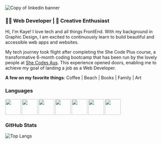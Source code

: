 ![Copy of linkedin banner](https://github.com/KayeDante89/KayeDante89/assets/113986033/4c283ad7-3e2e-4d23-a3d2-5d80d6d179e2)


### 👩‍💻 Web Developer | 🎨 Creative Enthusiast

Hi, I'm Kaye! I love tech and all things FrontEnd. With my background in Graphic Design, I am excited to continuously learn to build beautiful and accessible web apps and websites.

My tech journey took flight after completing the She Code Plus course, a transformative 6-month coding bootcamp that has been run by the lovely people at [She Codes Aus](https://shecodes.com.au). This experience opened doors, enabling me to achieve my goal of landing a job as a Web Developer.

**A few on my favorite things**: Coffee | Beach | Books | Family | Art

### Languages
<img align="left" src="https://cdn.jsdelivr.net/gh/devicons/devicon/icons/html5/html5-original.svg" height="50px" width="50px"/>
<img align="left" src="https://cdn.jsdelivr.net/gh/devicons/devicon/icons/css3/css3-original.svg" height="50px" width="50px"/>
<img align="left" src="https://cdn.jsdelivr.net/gh/devicons/devicon/icons/javascript/javascript-original.svg" height="50px" width="50px"/>
<img align="left" src="https://cdn.jsdelivr.net/gh/devicons/devicon/icons/python/python-original.svg" height="50px" width="50px"/>
<img align="left" src="https://cdn.jsdelivr.net/gh/devicons/devicon/icons/react/react-original.svg" height="50px" width="50px"/>
<img align="left" src="https://cdn.jsdelivr.net/gh/devicons/devicon@latest/icons/typescript/typescript-original.svg" height="50px" width="50px"/>
<img src="https://cdn.jsdelivr.net/gh/devicons/devicon/icons/django/django-plain.svg" height="50px" width="50px"/>


### GitHub Stats
![Top Langs](https://github-readme-stats.vercel.app/api/top-langs/?username=KayeDante89&layout=compact&theme=transparent&card_width=467)

